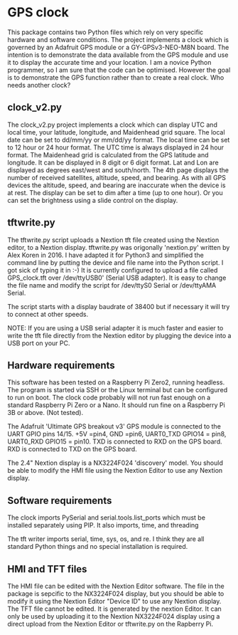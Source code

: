 # GPS clock
This package contains two Python files which rely on very specific hardware and software conditions. 
The project implements a clock which is governed by an Adafruit GPS module or a GY-GPSv3-NEO-M8N board. 
The intention is to demonstrate the data available from the GPS module and use it to display the accurate time and your location. 
I am a novice Python programmer, so I am sure that the code can be optimised. 
However the goal is to demonstrate the GPS function rather than to create a real clock. Who needs another clock?  

## clock_v2.py

The clock_v2.py project implements a clock which can display UTC and local time, your latitude, longitude, and Maidenhead grid square. 
The local date can be set to dd/mm/yy or mm/dd/yy format. The local time can be set to 12 hour or 24 hour format.
The UTC time is always displayed in 24 hour format.
The Maidenhead grid is calculated from the GPS latitude and longitude. It can be displayed in 8 digit or 6 digit format.
Lat and Lon are displayed as degrees east/west and south/north. 
The 4th page displays the number of received satellites, altitude, speed, and bearing. As with all GPS devices the altitude, speed, and bearing are inaccurate when the device is at rest.
The display can be set to dim after a time (up to one hour). Or you can set the brightness using a slide control on the display.

## tftwrite.py
The tftwrite.py script uploads a Nextion tft file created using the Nextion editor, to a Nextion display.
tftwrite.py was origonally 'nextion.py' written by Alex Koren in 2016. I have adapted it for Python3 and simplified the command line by putting the device and file name into the Python script. I got sick of typing it in :-)
It is currently configured to upload a file called GPS_clock.tft over /dev/ttyUSB0' (Serial USB adapter). It is easy to change the file name and modify the script for /dev/ttyS0 Serial or /dev/ttyAMA Serial. 

The script starts with a display baudrate of 38400 but if necessary it will try to connect at other speeds.

NOTE: If you are using a USB serial adapter it is much faster and easier to write the tft file directly from the Nextion editor by plugging the device into a USB port on your PC. 

## Hardware requirements
This software has been tested on a Raspberry Pi Zero2, running headless. The program is started via SSH or the Linux terminal but can be configured to run on boot.
The clock code probably will not run fast enough on a standard Raspberry Pi Zero or a Nano. It should run fine on a Raspberry Pi 3B or above. (Not tested).

The Adafruit 'Ultimate GPS breakout v3' GPS module is connected to the UART GPIO pins 14/15. +5V =pin4, GND =pin6, UART0_TXD GPIO14 = pin8, UART0_RXD GPIO15 = pin10. 
TXD is connected to RXD on the GPS board. RXD is connected to TXD on the GPS board. 

The 2.4" Nextion display is a NX3224F024 'discovery' model.
You should be able to modify the HMI file using the Nextion Editor to use any Nextion display.


## Software requirements
The clock imports PySerial and serial.tools.list_ports which must be installed separately using PIP.
It also imports, time, and threading 

The tft writer imports
serial, time, sys, os, and re. I think they are all standard Python things and no special installation is required.


## HMI and TFT files
The HMI file can be edited with the Nextion Editor software. The file in the package is sepcific to the NX3224F024 display, but you should be able to modify it using the Nextion Editor "Device ID" to use any Nextion display.
The TFT file cannot be edited. It is generated by the nextion Editor. It can only be used by uploading it to the Nextion NX3224F024 display using a direct upload from the Nextion Editor or tftwrite.py on the Rapberry Pi.  
